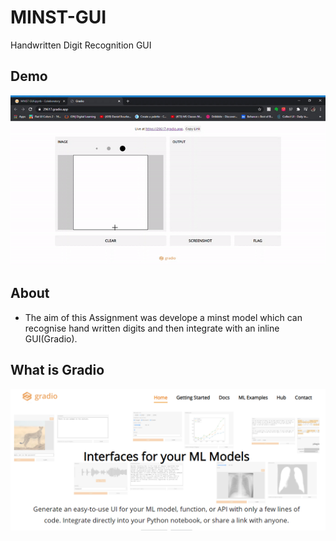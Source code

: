 # MINST-GUI
Handwritten Digit Recognition GUI

## Demo
![alt text](mnist.gif)
## About
- The aim of this Assignment was develope a minst model which can recognise hand written digits and then integrate with an inline GUI(Gradio). 

## What is Gradio
![alt text](gradio.png)
